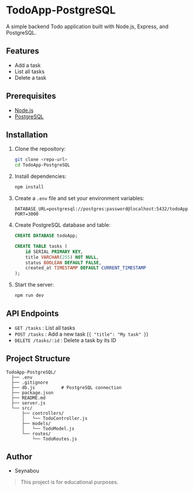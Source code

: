 # TodoApp-PostgreSQL

A simple backend Todo application built with Node.js, Express, and PostgreSQL.

## Features

- Add a task
- List all tasks 
- Delete a task

## Prerequisites

- [Node.js](https://nodejs.org/)
- [PostgreSQL](https://www.postgresql.org/)

## Installation

1. Clone the repository:
   ```sh
   git clone <repo-url>
   cd TodoApp-PostgreSQL
   ```

2. Install dependencies:
   ```sh
   npm install
   ```

3. Create a `.env` file and set your environment variables:
   ```
   DATABASE_URL=postgresql://postgres:password@localhost:5432/todoApp
   PORT=3000
   ```

4. Create PostgreSQL database and table:
   ```sql
   CREATE DATABASE todoApp;
   
   CREATE TABLE tasks (
       id SERIAL PRIMARY KEY,
       title VARCHAR(255) NOT NULL,
       status BOOLEAN DEFAULT FALSE,
       created_at TIMESTAMP DEFAULT CURRENT_TIMESTAMP
   );
   ```

5. Start the server:
   ```sh
   npm run dev
   ```

## API Endpoints

- `GET /tasks` : List all tasks
- `POST /tasks` : Add a new task (`{ "title": "My task" }`)
- `DELETE /tasks/:id` : Delete a task by its ID

## Project Structure

```
TodoApp-PostgreSQL/
  ├── .env
  ├── .gitignore
  ├── db.js          # PostgreSQL connection
  ├── package.json
  ├── README.md
  ├── server.js
  └── src/
      ├── controllers/
      │   └── TodoController.js
      ├── models/
      │   └── TodoModel.js
      └── routes/
          └── TodoRoutes.js
```

## Author

- Seynabou

> This project is for educational purposes.
